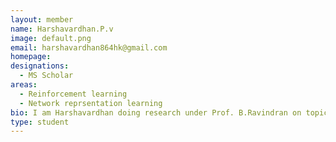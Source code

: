 ```yaml
---
layout: member
name: Harshavardhan.P.v
image: default.png
email: harshavardhan864hk@gmail.com
homepage:
designations:
  - MS Scholar
areas:
  - Reinforcement learning
  - Network reprsentation learning  
bio: I am Harshavardhan doing research under Prof. B.Ravindran on topicds related to RL and building algorithms to solve real world problems.
type: student
---
```

